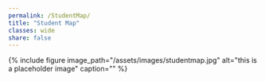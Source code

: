 ```yaml
---
permalink: /StudentMap/
title: "Student Map"
classes: wide
share: false
---
```

{% include figure image_path="/assets/images/studentmap.jpg" alt="this is a placeholder image" caption="" %}
